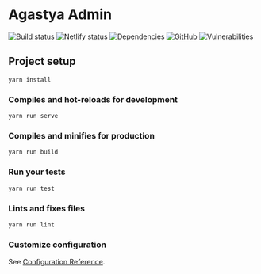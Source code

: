 # Agastya Admin

[![Build status](https://img.shields.io/travis/OswaldLabsOpenSource/agasty-admin.svg)](https://travis-ci.org/OswaldLabsOpenSource/agasty-admin)
![Netlify status](https://img.shields.io/endpoint.svg?url=https%3A%2F%2Fdeveloper.oswaldlabs.com%2Fnetlify-status%2F49a63657-a666-41fc-a973-05c8a657b600)
![Dependencies](https://img.shields.io/david/OswaldLabsOpenSource/agasty-admin.svg)
[![GitHub](https://img.shields.io/github/license/OswaldLabsOpenSource/agasty-admin.svg)](https://github.com/OswaldLabsOpenSource/agasty-admin/blob/master/LICENSE)
![Vulnerabilities](https://img.shields.io/snyk/vulnerabilities/github/OswaldLabsOpenSource/agasty-admin.svg)

## Project setup
```
yarn install
```

### Compiles and hot-reloads for development
```
yarn run serve
```

### Compiles and minifies for production
```
yarn run build
```

### Run your tests
```
yarn run test
```

### Lints and fixes files
```
yarn run lint
```

### Customize configuration
See [Configuration Reference](https://cli.vuejs.org/config/).
